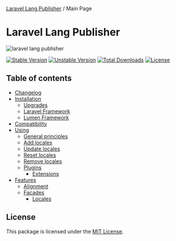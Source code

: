 [Laravel Lang Publisher][link_source] / Main Page

# Laravel Lang Publisher

![laravel lang publisher](https://preview.dragon-code.pro/laravel-lang/publisher.svg?brand=laravel)

[![Stable Version][badge_stable]][link_packagist]
[![Unstable Version][badge_unstable]][link_packagist]
[![Total Downloads][badge_downloads]][link_packagist]
[![License][badge_license]][link_license]


## Table of contents

* [Changelog](changelog.md)
* [Installation](installation.md)
    * [Upgrades](upgrades/index.md)
    * [Laravel Framework](installation.md#laravel-framework)
    * [Lumen Framework](installation.md#lumen-framework)
* [Compatibility](compatibility.md)
* [Using](using/index.md)
    * [General principles](using/general-principles.md)
    * [Add locales](using/add.md)
    * [Update locales](using/update.md)
    * [Reset locales](using/reset.md)
    * [Remove locales](using/remove.md)
    * [Plugins](using/plugins/index.md)
        * [Extensions](using/plugins/extensions.md)
* [Features](features/index.md)
    * [Alignment](features/alignment.md)
    * [Facades](features/facades.md)
        * [Locales](features/facades.md#locales)

## License

This package is licensed under the [MIT License](license.md).


[badge_downloads]:      https://img.shields.io/packagist/dt/laravel-lang/publisher.svg?style=flat-square

[badge_license]:        https://img.shields.io/packagist/l/laravel-lang/publisher.svg?style=flat-square

[badge_stable]:         https://img.shields.io/github/v/release/laravel-lang/publisher?label=stable&style=flat-square

[badge_unstable]:       https://img.shields.io/badge/unstable-dev--main-orange?style=flat-square

[link_cashier]:         https://laravel.com/docs/8.x/billing

[link_fortify]:         https://github.com/laravel/fortify

[link_jetstream]:       https://jetstream.laravel.com

[link_laravel]:         https://laravel.com

[link_license]:         license.md

[link_nova]:            https://nova.laravel.com

[link_packagist]:       https://packagist.org/packages/laravel-lang/publisher

[link_source]:          https://github.com/Laravel-Lang/publisher

[link_spark]:           https://spark.laravel.com
